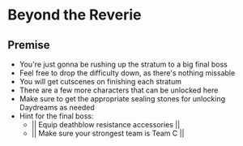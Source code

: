 # Beyond the Reverie
## Premise
- You're just gonna be rushing up the stratum to a big final boss
 - Feel free to drop the difficulty down, as there's nothing missable
 - You will get cutscenes on finishing each stratum
- There are a few more characters that can be unlocked here
- Make sure to get the appropriate sealing stones for unlocking Daydreams as needed
- Hint for the final boss:
    - || Equip deathblow resistance accessories ||
    - || Make sure your strongest team is Team C ||